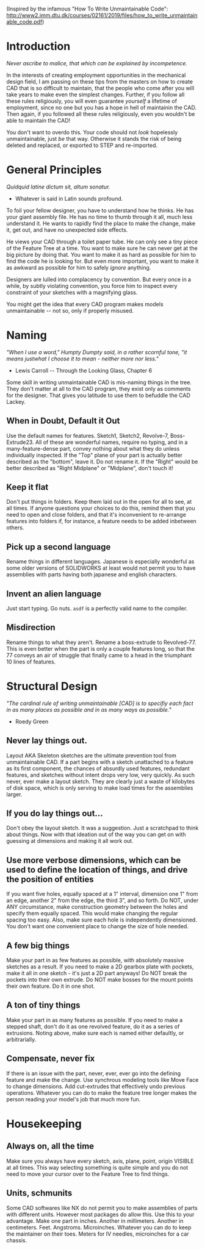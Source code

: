(Inspired by the infamous "How To Write Unmaintainable Code": http://www2.imm.dtu.dk/courses/02161/2019/files/how_to_write_unmaintainable_code.pdf)

# Introduction

_Never ascribe to malice, that which can be explained by incompetence._

In the interests of creating employment opportunities in the mechanical design field, I am passing on these tips from the masters on how to create CAD that is so difficult to maintain, that the people who come after you will take years to make even the simplest changes. Further, if you follow all these rules religiously, you will even guarantee *yourself* a lifetime of employment, since no one but you has a hope in hell of maintainin the CAD. Then again, if you followed all these rules religiously, even you wouldn't be able to maintain the CAD!

You don't want to overdo this. Your code should not *look* hopelessly unmaintainable, just *be* that way. Otherwise it stands the risk of being deleted and replaced, or exported to STEP and re-imported.

# General Principles

_Quidquid latine dictum sit, altum sonatur._
- Whatever is said in Latin sounds profound.

To foil your fellow designer, you have to understand how he thinks. He has your giant assembly file. He has no time to thumb through it all, much less understand it. He wants to rapidly find the place to make the change, make it, get out, and have no unexpected side effects.

He views your CAD through a toilet paper tube. He can only see a tiny piece of the Feature Tree at a time. You want to make sure he can never get at the big picture by doing that. You want to make it as hard as possible for him to find the code he is looking for. But even more important, you want to make it as awkward as possible for him to safely *ignore* anything.

Designers are lulled into complacency by convention. But every once in a while, by subtly violating convention, you force him to inspect every constraint of your sketches with a magnifying glass.

You might get the idea that every CAD program makes models unmaintainable -- not so, only if properly misused.

# Naming

_"When I use a word," Humpty Dumpty said, in a rather scornful tone, "it means justwhat I choose it to mean - neither more nor less."_
- Lewis Carroll -- Through the Looking Glass, Chapter 6

Some skill in writing unmaintainable CAD is mis-naming things in the tree. They don't matter at all to the CAD program, they exist only as comments for the designer. That gives you latitude to use them to befuddle the CAD Lackey.

## When in Doubt, Default it Out

Use the default names for features. Sketch1, Sketch2, Revolve-7, Boss-Extrude23. All of these are wonderful names, require no typing, and in a many-feature-dense part, convey nothing about what they do unless individually inspected. If the "Top" plane of your part is actually better described as the "bottom", leave it. Do not rename it. If the "Right" would be better described as "Right Midplane" or "Midplane", don't touch it!

## Keep it flat

Don't put things in folders. Keep them laid out in the open for all to see, at all times. If anyone questions your choices to do this, remind them that you need to open and close folders, and that it's inconvenient to re-arrange features into folders if, for instance, a feature needs to be added inbetween others.

## Pick up a second language

Rename things in different languages. Japanese is especially wonderful as some older versions of SOLIDWORKS at least would not permit you to have assemblies with parts having both japanese and english characters.

## Invent an alien language

Just start typing. Go nuts. `asdf` is a perfectly valid name to the compiler.

## Misdirection

Rename things to what they aren't. Rename a boss-extrude to Revolved-77. This is even better when the part is only a couple features long, so that the 77 conveys an air of struggle that finally came to a head in the triumphant 10 lines of features.

# Structural Design

_"The cardinal rule of writing unmaintainable [CAD] is to specifiy each fact in as many places as possible and in as many ways as possible."_
- Roedy Green

## Never lay things out.
Layout AKA Skeleton sketches are the ultimate prevention tool from unmaintainable CAD. If a part begins with a sketch unattached to a feature as its first component, the chances of absurdly used features, redundant features, and sketches without intent drops very low, very quickly. As such never, ever make a layout sketch. They are clearly just a waste of kilobytes of disk space, which is only serving to make load times for the assemblies larger.

## If you do lay things out...
Don't obey the layout sketch. It was a suggestion. Just a scratchpad to think about things. Now with that ideation out of the way you can get on with guessing at dimensions and making it all work out.

## Use more verbose dimensions, which can be used to define the location of things, and drive the position of entities
If you want five holes, equally spaced at a 1" interval, dimension one 1" from an edge, another 2" from the edge, the third 3", and so forth. Do NOT, under ANY circumstance, make construction geometry between the holes and specify them equally spaced. This would make changing the regular spacing too easy. Also, make sure each hole is independently dimensioned. You don't want one convenient place to change the size of hole needed.

## A few big things
Make your part in as few features as possible, with absolutely massive sketches as a result. If you need to make a 2D gearbox plate with pockets, make it all in one sketch - it's just a 2D part anyways! Do NOT break the pockets into their own extrude. Do NOT make bosses for the mount points their own feature. Do it in one shot.

## A ton of tiny things
Make your part in as many features as possible. If you need to make a stepped shaft, don't do it as one revolved feature, do it as a series of extrusions. Noting above, make sure each is named either defaultly, or arbitrarially.

## Compensate, never fix
If there is an issue with the part, never, ever, ever go into the defining feature and make the change. Use synchrous modeling tools like Move Face to change dimensions. Add cut-extrudes that effectively undo previous operations. Whatever you can do to make the feature tree longer makes the person reading your model's job that much more fun.

# Housekeeping

## Always on, all the time
Make sure you always have every sketch, axis, plane, point, origin VISIBLE at all times. This way selecting something is quite simple and you do not need to move your cursor over to the Feature Tree to find things.

## Units, schmunits
Some CAD softwares like NX do not permit you to make assemblies of parts with different units. However most packages do allow this. Use this to your advantage. Make one part in inches. Another in millimeters. Another in centimeters. Feet. Angstroms. Microinches. Whatever you can do to keep the maintainer on their toes. Meters for IV needles, microinches for a car chassis.
